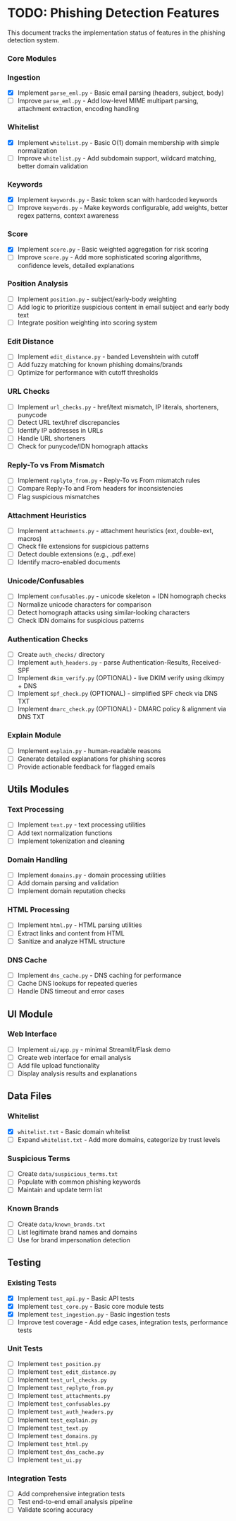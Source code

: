 # TODO: Phishing Detection Features

This document tracks the implementation status of features in the phishing detection system.

### Core Modules

### Ingestion

- [x] Implement `parse_eml.py` - Basic email parsing (headers, subject, body)
- [ ] Improve `parse_eml.py` - Add low-level MIME multipart parsing, attachment extraction, encoding handling

### Whitelist

- [x] Implement `whitelist.py` - Basic O(1) domain membership with simple normalization
- [ ] Improve `whitelist.py` - Add subdomain support, wildcard matching, better domain validation

### Keywords

- [x] Implement `keywords.py` - Basic token scan with hardcoded keywords
- [ ] Improve `keywords.py` - Make keywords configurable, add weights, better regex patterns, context awareness

### Score

- [x] Implement `score.py` - Basic weighted aggregation for risk scoring
- [ ] Improve `score.py` - Add more sophisticated scoring algorithms, confidence levels, detailed explanations

### Position Analysis

- [ ] Implement `position.py` - subject/early-body weighting
- [ ] Add logic to prioritize suspicious content in email subject and early body text
- [ ] Integrate position weighting into scoring system

### Edit Distance

- [ ] Implement `edit_distance.py` - banded Levenshtein with cutoff
- [ ] Add fuzzy matching for known phishing domains/brands
- [ ] Optimize for performance with cutoff thresholds

### URL Checks

- [ ] Implement `url_checks.py` - href/text mismatch, IP literals, shorteners, punycode
- [ ] Detect URL text/href discrepancies
- [ ] Identify IP addresses in URLs
- [ ] Handle URL shorteners
- [ ] Check for punycode/IDN homograph attacks

### Reply-To vs From Mismatch

- [ ] Implement `replyto_from.py` - Reply-To vs From mismatch rules
- [ ] Compare Reply-To and From headers for inconsistencies
- [ ] Flag suspicious mismatches

### Attachment Heuristics

- [ ] Implement `attachments.py` - attachment heuristics (ext, double-ext, macros)
- [ ] Check file extensions for suspicious patterns
- [ ] Detect double extensions (e.g., .pdf.exe)
- [ ] Identify macro-enabled documents

### Unicode/Confusables

- [ ] Implement `confusables.py` - unicode skeleton + IDN homograph checks
- [ ] Normalize unicode characters for comparison
- [ ] Detect homograph attacks using similar-looking characters
- [ ] Check IDN domains for suspicious patterns

### Authentication Checks

- [ ] Create `auth_checks/` directory
- [ ] Implement `auth_headers.py` - parse Authentication-Results, Received-SPF
- [ ] Implement `dkim_verify.py` (OPTIONAL) - live DKIM verify using dkimpy + DNS
- [ ] Implement `spf_check.py` (OPTIONAL) - simplified SPF check via DNS TXT
- [ ] Implement `dmarc_check.py` (OPTIONAL) - DMARC policy & alignment via DNS TXT

### Explain Module

- [ ] Implement `explain.py` - human-readable reasons
- [ ] Generate detailed explanations for phishing scores
- [ ] Provide actionable feedback for flagged emails

## Utils Modules

### Text Processing

- [ ] Implement `text.py` - text processing utilities
- [ ] Add text normalization functions
- [ ] Implement tokenization and cleaning

### Domain Handling

- [ ] Implement `domains.py` - domain processing utilities
- [ ] Add domain parsing and validation
- [ ] Implement domain reputation checks

### HTML Processing

- [ ] Implement `html.py` - HTML parsing utilities
- [ ] Extract links and content from HTML
- [ ] Sanitize and analyze HTML structure

### DNS Cache

- [ ] Implement `dns_cache.py` - DNS caching for performance
- [ ] Cache DNS lookups for repeated queries
- [ ] Handle DNS timeout and error cases

## UI Module

### Web Interface

- [ ] Implement `ui/app.py` - minimal Streamlit/Flask demo
- [ ] Create web interface for email analysis
- [ ] Add file upload functionality
- [ ] Display analysis results and explanations

## Data Files

### Whitelist

- [x] `whitelist.txt` - Basic domain whitelist
- [ ] Expand `whitelist.txt` - Add more domains, categorize by trust levels

### Suspicious Terms

- [ ] Create `data/suspicious_terms.txt`
- [ ] Populate with common phishing keywords
- [ ] Maintain and update term list

### Known Brands

- [ ] Create `data/known_brands.txt`
- [ ] List legitimate brand names and domains
- [ ] Use for brand impersonation detection

## Testing

### Existing Tests

- [x] Implement `test_api.py` - Basic API tests
- [x] Implement `test_core.py` - Basic core module tests
- [x] Implement `test_ingestion.py` - Basic ingestion tests
- [ ] Improve test coverage - Add edge cases, integration tests, performance tests

### Unit Tests

- [ ] Implement `test_position.py`
- [ ] Implement `test_edit_distance.py`
- [ ] Implement `test_url_checks.py`
- [ ] Implement `test_replyto_from.py`
- [ ] Implement `test_attachments.py`
- [ ] Implement `test_confusables.py`
- [ ] Implement `test_auth_headers.py`
- [ ] Implement `test_explain.py`
- [ ] Implement `test_text.py`
- [ ] Implement `test_domains.py`
- [ ] Implement `test_html.py`
- [ ] Implement `test_dns_cache.py`
- [ ] Implement `test_ui.py`

### Integration Tests

- [ ] Add comprehensive integration tests
- [ ] Test end-to-end email analysis pipeline
- [ ] Validate scoring accuracy
